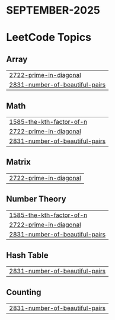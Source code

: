 # SEPTEMBER-2025
<!---LeetCode Topics Start-->
# LeetCode Topics
## Array
|  |
| ------- |
| [2722-prime-in-diagonal](https://github.com/Gundekari-Srinidhi/SEPTEMBER-2025/tree/master/2722-prime-in-diagonal) |
| [2831-number-of-beautiful-pairs](https://github.com/Gundekari-Srinidhi/SEPTEMBER-2025/tree/master/2831-number-of-beautiful-pairs) |
## Math
|  |
| ------- |
| [1585-the-kth-factor-of-n](https://github.com/Gundekari-Srinidhi/SEPTEMBER-2025/tree/master/1585-the-kth-factor-of-n) |
| [2722-prime-in-diagonal](https://github.com/Gundekari-Srinidhi/SEPTEMBER-2025/tree/master/2722-prime-in-diagonal) |
| [2831-number-of-beautiful-pairs](https://github.com/Gundekari-Srinidhi/SEPTEMBER-2025/tree/master/2831-number-of-beautiful-pairs) |
## Matrix
|  |
| ------- |
| [2722-prime-in-diagonal](https://github.com/Gundekari-Srinidhi/SEPTEMBER-2025/tree/master/2722-prime-in-diagonal) |
## Number Theory
|  |
| ------- |
| [1585-the-kth-factor-of-n](https://github.com/Gundekari-Srinidhi/SEPTEMBER-2025/tree/master/1585-the-kth-factor-of-n) |
| [2722-prime-in-diagonal](https://github.com/Gundekari-Srinidhi/SEPTEMBER-2025/tree/master/2722-prime-in-diagonal) |
| [2831-number-of-beautiful-pairs](https://github.com/Gundekari-Srinidhi/SEPTEMBER-2025/tree/master/2831-number-of-beautiful-pairs) |
## Hash Table
|  |
| ------- |
| [2831-number-of-beautiful-pairs](https://github.com/Gundekari-Srinidhi/SEPTEMBER-2025/tree/master/2831-number-of-beautiful-pairs) |
## Counting
|  |
| ------- |
| [2831-number-of-beautiful-pairs](https://github.com/Gundekari-Srinidhi/SEPTEMBER-2025/tree/master/2831-number-of-beautiful-pairs) |
<!---LeetCode Topics End-->
